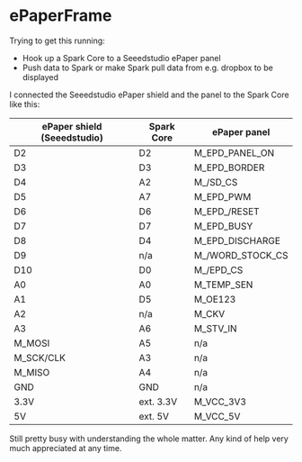 # ePaperFrame

Trying to get this running:
- Hook up a Spark Core to a Seeedstudio ePaper panel
- Push data to Spark or make Spark pull data from e.g. dropbox to be displayed 

I connected the Seeedstudio ePaper shield and the panel to the Spark Core like this:

| ePaper shield (Seeedstudio) | Spark Core | ePaper panel
|----------|--------|------
| D2 | D2 |	M_EPD_PANEL_ON 
| D3 | D3 | M_EPD_BORDER 
| D4 | A2 | M_/SD_CS 
| D5 | A7 | M_EPD_PWM 
| D6 | D6 | M_EPD_/RESET 
| D7 | D7 | M_EPD_BUSY 
| D8 | D4 | M_EPD_DISCHARGE
| D9 | n/a | M_/WORD_STOCK_CS
| D10 | D0 | M_/EPD_CS
| A0 | A0 | M_TEMP_SEN
| A1 | D5 | M_OE123
| A2 | n/a | M_CKV
| A3 | A6 | M_STV_IN
| M_MOSI | A5 | n/a
| M_SCK/CLK | A3 | n/a
| M_MISO | A4 | n/a
| GND | GND | n/a
| 3.3V | ext. 3.3V | M_VCC_3V3
| 5V | ext. 5V | M_VCC_5V



Still pretty busy with understanding the whole matter. Any kind of help very much appreciated at any time.
